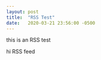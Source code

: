 ```yaml
---
layout: post
title:  "RSS Test"
date:   2020-03-21 23:56:00 -0500
---
```

this is an RSS test

hi RSS feed